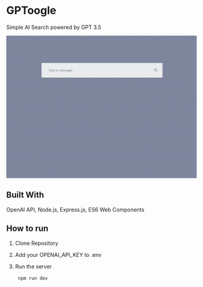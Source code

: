 # GPToogle

Simple AI Search powered by GPT 3.5

![](./doc/gptoogle.gif)

## Built With

OpenAI API, Node.js, Express.js, ES6 Web Components

## How to run

1. Clone Repository
2. Add your OPENAI_API_KEY to .env
3. Run the server

        npm run dev
